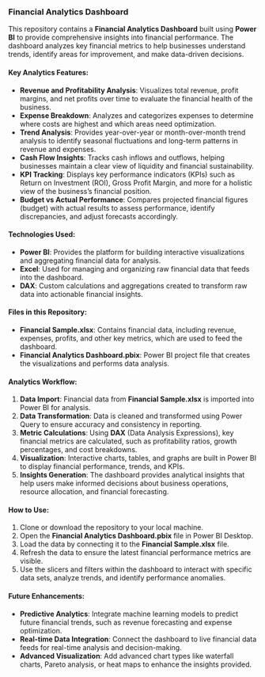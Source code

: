 
### Financial Analytics Dashboard

This repository contains a **Financial Analytics Dashboard** built using **Power BI** to provide comprehensive insights into financial performance. The dashboard analyzes key financial metrics to help businesses understand trends, identify areas for improvement, and make data-driven decisions. 

#### Key Analytics Features:
- **Revenue and Profitability Analysis**: Visualizes total revenue, profit margins, and net profits over time to evaluate the financial health of the business.
- **Expense Breakdown**: Analyzes and categorizes expenses to determine where costs are highest and which areas need optimization.
- **Trend Analysis**: Provides year-over-year or month-over-month trend analysis to identify seasonal fluctuations and long-term patterns in revenue and expenses.
- **Cash Flow Insights**: Tracks cash inflows and outflows, helping businesses maintain a clear view of liquidity and financial sustainability.
- **KPI Tracking**: Displays key performance indicators (KPIs) such as Return on Investment (ROI), Gross Profit Margin, and more for a holistic view of the business’s financial position.
- **Budget vs Actual Performance**: Compares projected financial figures (budget) with actual results to assess performance, identify discrepancies, and adjust forecasts accordingly.

#### Technologies Used:
- **Power BI**: Provides the platform for building interactive visualizations and aggregating financial data for analysis.
- **Excel**: Used for managing and organizing raw financial data that feeds into the dashboard.
- **DAX**: Custom calculations and aggregations created to transform raw data into actionable financial insights.

#### Files in this Repository:
- **Financial Sample.xlsx**: Contains financial data, including revenue, expenses, profits, and other key metrics, which are used to feed the dashboard.
- **Financial Analytics Dashboard.pbix**: Power BI project file that creates the visualizations and performs data analysis.

#### Analytics Workflow:
1. **Data Import**: Financial data from **Financial Sample.xlsx** is imported into Power BI for analysis. 
2. **Data Transformation**: Data is cleaned and transformed using Power Query to ensure accuracy and consistency in reporting.
3. **Metric Calculations**: Using **DAX** (Data Analysis Expressions), key financial metrics are calculated, such as profitability ratios, growth percentages, and cost breakdowns.
4. **Visualization**: Interactive charts, tables, and graphs are built in Power BI to display financial performance, trends, and KPIs.
5. **Insights Generation**: The dashboard provides analytical insights that help users make informed decisions about business operations, resource allocation, and financial forecasting.

#### How to Use:
1. Clone or download the repository to your local machine.
2. Open the **Financial Analytics Dashboard.pbix** file in Power BI Desktop.
3. Load the data by connecting it to the **Financial Sample.xlsx** file.
4. Refresh the data to ensure the latest financial performance metrics are visible.
5. Use the slicers and filters within the dashboard to interact with specific data sets, analyze trends, and identify performance anomalies.

#### Future Enhancements:
- **Predictive Analytics**: Integrate machine learning models to predict future financial trends, such as revenue forecasting and expense optimization.
- **Real-time Data Integration**: Connect the dashboard to live financial data feeds for real-time analysis and decision-making.
- **Advanced Visualization**: Add advanced chart types like waterfall charts, Pareto analysis, or heat maps to enhance the insights provided.

